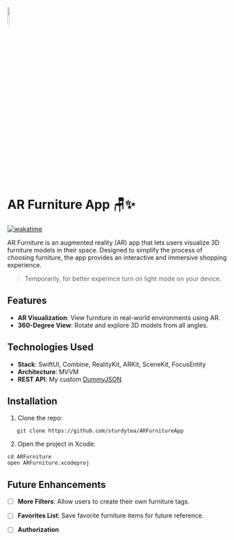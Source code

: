 <div align="row">
  <img src="https://github.com/user-attachments/assets/369ea283-52e0-4af6-86ef-6a2f330377e6" style="width: 10%">  
  <h1>AR Furniture App 🪑✨</h1>
  <a href="https://wakatime.com/badge/user/5faee03b-28dd-4595-ad79-0725ff7ff9aa/project/9a5738c1-d74f-47ee-b18d-3ec61477402b"><img src="https://wakatime.com/badge/user/5faee03b-28dd-4595-ad79-0725ff7ff9aa/project/9a5738c1-d74f-47ee-b18d-3ec61477402b.svg" alt="wakatime"></a>
</div>

AR Furniture is an augmented reality (AR) app that lets users visualize 3D furniture models in their space. Designed to simplify the process of choosing furniture, the app provides an interactive and immersive shopping experience.

> Temporarily, for better experince turn on light mode on your device.

## Features 
- __AR Visualization__: View furniture in real-world environments using AR.
- __360-Degree View__: Rotate and explore 3D models from all angles.

## Technologies Used 
- __Stack__: SwiftUI, Combine, RealityKit, ARKit, SceneKit, FocusEntity
- __Architecture__: MVVM
- __REST API__: My custom [DummyJSON](https://dummyjson.com)
  
## Installation 
1. Clone the repo:
```
   git clone https://github.com/sturdytea/ARFurnitureApp
```

2. Open the project in Xcode:
```
cd ARFurniture
open ARFurniture.xcodeproj
```

## Future Enhancements 
- [ ] __More Filters__: Allow users to create their own furniture tags.
- [ ] __Favorites List__: Save favorite furniture items for future reference.
- [ ] __Authorization__ 


